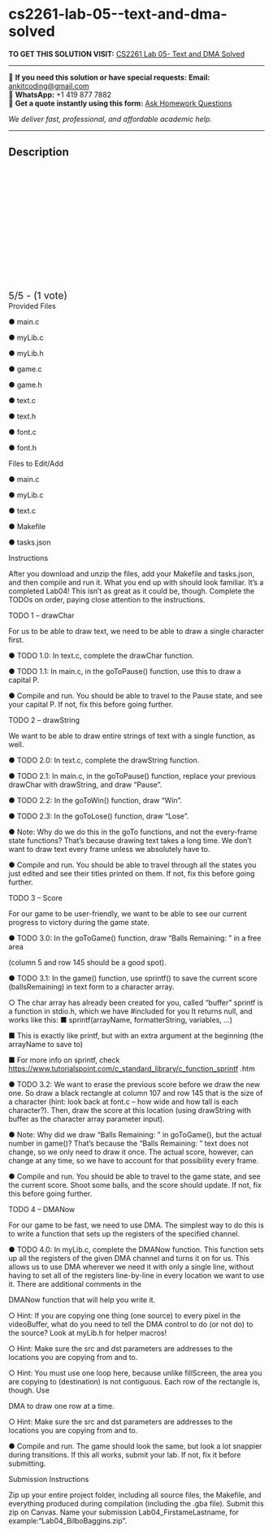 # cs2261-lab-05--text-and-dma-solved
**TO GET THIS SOLUTION VISIT:** [CS2261 Lab 05- Text and DMA Solved](https://www.ankitcodinghub.com/product/cs-2261lab-05-text-and-dma-solved/)


---

📩 **If you need this solution or have special requests:** **Email:** ankitcoding@gmail.com  
📱 **WhatsApp:** +1 419 877 7882  
📄 **Get a quote instantly using this form:** [Ask Homework Questions](https://www.ankitcodinghub.com/services/ask-homework-questions/)

*We deliver fast, professional, and affordable academic help.*

---

<h2>Description</h2>



<div class="kk-star-ratings kksr-auto kksr-align-center kksr-valign-top" data-payload="{&quot;align&quot;:&quot;center&quot;,&quot;id&quot;:&quot;109926&quot;,&quot;slug&quot;:&quot;default&quot;,&quot;valign&quot;:&quot;top&quot;,&quot;ignore&quot;:&quot;&quot;,&quot;reference&quot;:&quot;auto&quot;,&quot;class&quot;:&quot;&quot;,&quot;count&quot;:&quot;1&quot;,&quot;legendonly&quot;:&quot;&quot;,&quot;readonly&quot;:&quot;&quot;,&quot;score&quot;:&quot;5&quot;,&quot;starsonly&quot;:&quot;&quot;,&quot;best&quot;:&quot;5&quot;,&quot;gap&quot;:&quot;4&quot;,&quot;greet&quot;:&quot;Rate this product&quot;,&quot;legend&quot;:&quot;5\/5 - (1 vote)&quot;,&quot;size&quot;:&quot;24&quot;,&quot;title&quot;:&quot;CS2261 Lab 05- Text and DMA Solved&quot;,&quot;width&quot;:&quot;138&quot;,&quot;_legend&quot;:&quot;{score}\/{best} - ({count} {votes})&quot;,&quot;font_factor&quot;:&quot;1.25&quot;}">

<div class="kksr-stars">

<div class="kksr-stars-inactive">
            <div class="kksr-star" data-star="1" style="padding-right: 4px">


<div class="kksr-icon" style="width: 24px; height: 24px;"></div>
        </div>
            <div class="kksr-star" data-star="2" style="padding-right: 4px">


<div class="kksr-icon" style="width: 24px; height: 24px;"></div>
        </div>
            <div class="kksr-star" data-star="3" style="padding-right: 4px">


<div class="kksr-icon" style="width: 24px; height: 24px;"></div>
        </div>
            <div class="kksr-star" data-star="4" style="padding-right: 4px">


<div class="kksr-icon" style="width: 24px; height: 24px;"></div>
        </div>
            <div class="kksr-star" data-star="5" style="padding-right: 4px">


<div class="kksr-icon" style="width: 24px; height: 24px;"></div>
        </div>
    </div>

<div class="kksr-stars-active" style="width: 138px;">
            <div class="kksr-star" style="padding-right: 4px">


<div class="kksr-icon" style="width: 24px; height: 24px;"></div>
        </div>
            <div class="kksr-star" style="padding-right: 4px">


<div class="kksr-icon" style="width: 24px; height: 24px;"></div>
        </div>
            <div class="kksr-star" style="padding-right: 4px">


<div class="kksr-icon" style="width: 24px; height: 24px;"></div>
        </div>
            <div class="kksr-star" style="padding-right: 4px">


<div class="kksr-icon" style="width: 24px; height: 24px;"></div>
        </div>
            <div class="kksr-star" style="padding-right: 4px">


<div class="kksr-icon" style="width: 24px; height: 24px;"></div>
        </div>
    </div>
</div>


<div class="kksr-legend" style="font-size: 19.2px;">
            5/5 - (1 vote)    </div>
    </div>
Provided Files

● main.c

● myLib.c

● myLib.h

● game.c

● game.h

● text.c

● text.h

● font.c

● font.h

Files to Edit/Add

● main.c

● myLib.c

● text.c

● Makefile

● tasks.json

Instructions

After you download and unzip the files, add your Makefile and tasks.json, and then compile and run it. What you end up with should look familiar. It’s a completed Lab04! This isn’t as great as it could be, though. Complete the TODOs on order, paying close attention to the instructions.

TODO 1 – drawChar

For us to be able to draw text, we need to be able to draw a single character first.

● TODO 1.0: In text.c, complete the drawChar function.

● TODO 1.1: In main.c, in the goToPause() function, use this to draw a capital P.

● Compile and run. You should be able to travel to the Pause state, and see your capital P. If not, fix this before going further.

TODO 2 – drawString

We want to be able to draw entire strings of text with a single function, as well.

● TODO 2.0: In text.c, complete the drawString function.

● TODO 2.1: In main.c, in the goToPause() function, replace your previous drawChar with drawString, and draw “Pause”.

● TODO 2.2: In the goToWin() function, draw “Win”.

● TODO 2.3: In the goToLose() function, draw “Lose”.

● Note: Why do we do this in the goTo functions, and not the every-frame state functions? That’s because drawing text takes a long time. We don’t want to draw text every frame unless we absolutely have to.

● Compile and run. You should be able to travel through all the states you just edited and see their titles printed on them. If not, fix this before going further.

TODO 3 – Score

For our game to be user-friendly, we want to be able to see our current progress to victory during the game state.

● TODO 3.0: In the goToGame() function, draw “Balls Remaining: ” in a free area

(column 5 and row 145 should be a good spot).

● TODO 3.1: In the game() function, use sprintf() to save the current score (ballsRemaining) in text form to a character array.

○ The char array has already been created for you, called “buffer” sprintf is a function in stdio.h, which we have #included for you It returns null, and works like this: ■ sprintf(arrayName, formatterString, variables, …)

■ This is exactly like printf, but with an extra argument at the beginning (the arrayName to save to)

■ For more info on sprintf, check https://www.tutorialspoint.com/c_standard_library/c_function_sprintf .htm

● TODO 3.2: We want to erase the previous score before we draw the new one. So draw a black rectangle at column 107 and row 145 that is the size of a character (hint: look back at font.c – how wide and how tall is each character?). Then, draw the score at this location (using drawString with buffer as the character array parameter input).

● Note: Why did we draw “Balls Remaining: ” in goToGame(), but the actual number in game()? That’s because the “Balls Remaining: ” text does not change, so we only need to draw it once. The actual score, however, can change at any time, so we have to account for that possibility every frame.

● Compile and run. You should be able to travel to the game state, and see the current score. Shoot some balls, and the score should update. If not, fix this before going further.

TODO 4 – DMANow

For our game to be fast, we need to use DMA. The simplest way to do this is to write a function that sets up the registers of the specified channel.

● TODO 4.0: In myLib.c, complete the DMANow function. This function sets up all the registers of the given DMA channel and turns it on for us. This allows us to use DMA wherever we need it with only a single line, without having to set all of the registers line-by-line in every location we want to use it. There are additional comments in the

DMANow function that will help you write it.

○ Hint: If you are copying one thing (one source) to every pixel in the videoBuffer, what do you need to tell the DMA control to do (or not do) to the source? Look at myLib.h for helper macros!

○ Hint: Make sure the src and dst parameters are addresses to the locations you are copying from and to.

○ Hint: You must use one loop here, because unlike fillScreen, the area you are copying to (destination) is not contiguous. Each row of the rectangle is, though. Use

DMA to draw one row at a time.

○ Hint: Make sure the src and dst parameters are addresses to the locations you are copying from and to.

● Compile and run. The game should look the same, but look a lot snappier during transitions. If this all works, submit your lab. If not, fix it before submitting.

Submission Instructions

Zip up your entire project folder, including all source files, the Makefile, and everything produced during compilation (including the .gba file). Submit this zip on Canvas. Name your submission Lab04_FirstameLastname, for example:“Lab04_BilboBaggins.zip”.

